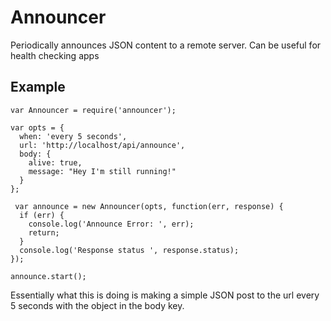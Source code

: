 Announcer
=================

Periodically announces JSON content to a remote server. Can be useful for health checking apps


## Example

    var Announcer = require('announcer');
    
    var opts = {
	  when: 'every 5 seconds',
	  url: 'http://localhost/api/announce',
	  body: {
	    alive: true,
	    message: "Hey I'm still running!"
	  }
    };
    
     var announce = new Announcer(opts, function(err, response) {
      if (err) {
        console.log('Announce Error: ', err);
        return;
      }
      console.log('Response status ', response.status);
    });

    announce.start();


Essentially what this is doing is making a simple JSON post to the url every 5 seconds with the object in the body key. 

